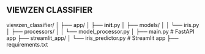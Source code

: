 ## VIEWZEN CLASSIFIER

viewzen_classifier/
│
├── app/
│   ├── __init__.py
│   ├── models/
│   │   └── iris.py
│   ├── processors/
│   │   └── model_processor.py
│   ├── main.py  # FastAPI app
├── streamlit_app/
│   └── iris_predictor.py  # Streamlit app
├── requirements.txt


